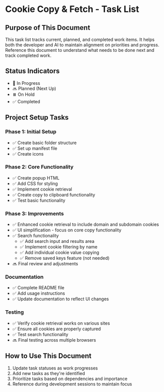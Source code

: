 # Cookie Copy & Fetch - Task List

## Purpose of This Document
This task list tracks current, planned, and completed work items. It helps both the developer and AI to maintain alignment on priorities and progress. Reference this document to understand what needs to be done next and track completed work.

## Status Indicators
- 🔄 In Progress
- 🔜 Planned (Next Up)
- ⏸️ On Hold
- ✅ Completed

## Project Setup Tasks

### Phase 1: Initial Setup
- ✅ Create basic folder structure
- ✅ Set up manifest file
- ✅ Create icons

### Phase 2: Core Functionality
- ✅ Create popup HTML
- ✅ Add CSS for styling
- ✅ Implement cookie retrieval
- ✅ Create copy to clipboard functionality
- ✅ Test basic functionality

### Phase 3: Improvements
- ✅ Enhanced cookie retrieval to include domain and subdomain cookies
- ✅ UI simplification - focus on core copy functionality
- ✅ Search functionality
  - ✅ Add search input and results area
  - ✅ Implement cookie filtering by name
  - ✅ Add individual cookie value copying
  - ✅ Remove saved keys feature (not needed)
- 🔜 Final review and adjustments

### Documentation
- ✅ Complete README file
- ✅ Add usage instructions
- ✅ Update documentation to reflect UI changes

### Testing
- ✅ Verify cookie retrieval works on various sites
- ✅ Ensure all cookies are properly captured
- ✅ Test search functionality
- 🔜 Final testing across multiple browsers

## How to Use This Document
1. Update task statuses as work progresses
2. Add new tasks as they're identified
3. Prioritize tasks based on dependencies and importance
4. Reference during development sessions to maintain focus 